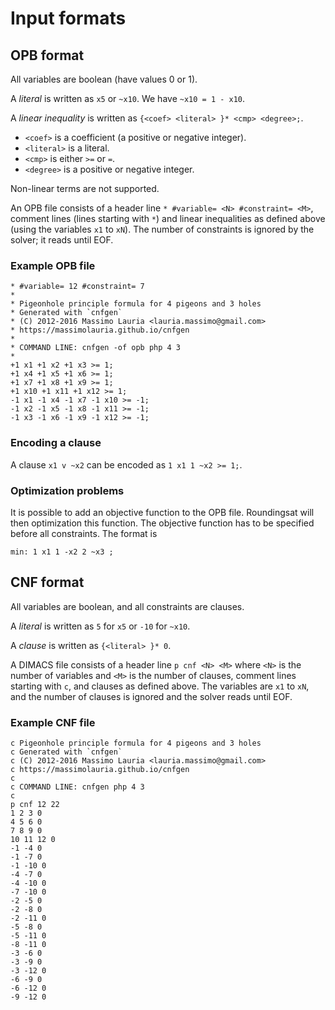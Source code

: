 # Input formats

## OPB format

All variables are boolean (have values 0 or 1).

A *literal* is written as `x5` or `~x10`. We have `~x10 = 1 - x10`.

A *linear inequality* is written as `{<coef> <literal> }* <cmp> <degree>;`.
- `<coef>` is a coefficient (a positive or negative integer).
- `<literal>` is a literal.
- `<cmp>` is either `>=` or `=`.
- `<degree>` is a positive or negative integer.

Non-linear terms are not supported.

An OPB file consists of a header line `* #variable= <N> #constraint= <M>`, comment lines (lines starting with `*`)
and linear inequalities as defined above (using the variables `x1` to `xN`). The number of constraints is ignored by the solver; it reads until EOF.

### Example OPB file

```
* #variable= 12 #constraint= 7
*
* Pigeonhole principle formula for 4 pigeons and 3 holes
* Generated with `cnfgen`
* (C) 2012-2016 Massimo Lauria <lauria.massimo@gmail.com>
* https://massimolauria.github.io/cnfgen
*
* COMMAND LINE: cnfgen -of opb php 4 3
*
+1 x1 +1 x2 +1 x3 >= 1;
+1 x4 +1 x5 +1 x6 >= 1;
+1 x7 +1 x8 +1 x9 >= 1;
+1 x10 +1 x11 +1 x12 >= 1;
-1 x1 -1 x4 -1 x7 -1 x10 >= -1;
-1 x2 -1 x5 -1 x8 -1 x11 >= -1;
-1 x3 -1 x6 -1 x9 -1 x12 >= -1;
```

### Encoding a clause

A clause `x1 v ~x2` can be encoded as `1 x1 1 ~x2 >= 1;`.

### Optimization problems

It is possible to add an objective function to the OPB file. Roundingsat will then optimization this function.
The objective function has to be specified before all constraints. The format is

```
min: 1 x1 1 -x2 2 ~x3 ;
```

## CNF format

All variables are boolean, and all constraints are clauses.

A *literal* is written as `5` for `x5` or `-10` for `~x10`.

A *clause* is written as `{<literal> }* 0`.

A DIMACS file consists of a header line `p cnf <N> <M>` where `<N>` is the number of variables and `<M>` is the number of clauses,
comment lines starting with `c`, and clauses as defined above. The variables are `x1` to `xN`, and the number of clauses is ignored and the solver reads until EOF.

### Example CNF file

```
c Pigeonhole principle formula for 4 pigeons and 3 holes
c Generated with `cnfgen`
c (C) 2012-2016 Massimo Lauria <lauria.massimo@gmail.com>
c https://massimolauria.github.io/cnfgen
c
c COMMAND LINE: cnfgen php 4 3
c
p cnf 12 22
1 2 3 0
4 5 6 0
7 8 9 0
10 11 12 0
-1 -4 0
-1 -7 0
-1 -10 0
-4 -7 0
-4 -10 0
-7 -10 0
-2 -5 0
-2 -8 0
-2 -11 0
-5 -8 0
-5 -11 0
-8 -11 0
-3 -6 0
-3 -9 0
-3 -12 0
-6 -9 0
-6 -12 0
-9 -12 0
```
